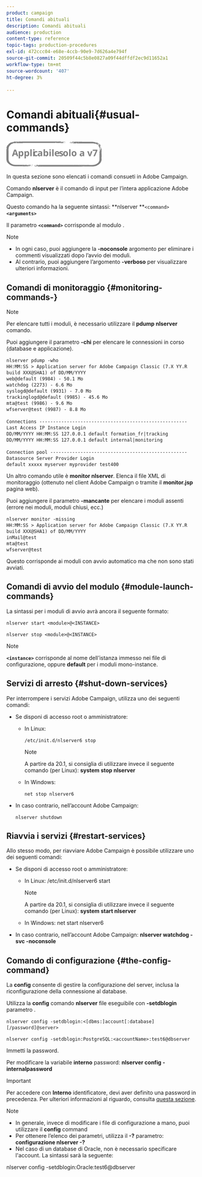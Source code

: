 ```yaml
---
product: campaign
title: Comandi abituali
description: Comandi abituali
audience: production
content-type: reference
topic-tags: production-procedures
exl-id: 472ccc04-e68e-4ccb-90e9-7d626a4e794f
source-git-commit: 20509f44c5b8e0827a09f44dffdf2ec9d11652a1
workflow-type: tm+mt
source-wordcount: '407'
ht-degree: 3%

---
```


# Comandi abituali{#usual-commands}

![](../../assets/v7-only.svg)

In questa sezione sono elencati i comandi consueti in Adobe Campaign.

Comando **nlserver** è il comando di input per l’intera applicazione Adobe Campaign.

Questo comando ha la seguente sintassi: **nlserver **`<command>`****`<arguments>`****

Il parametro **`<command>`** corrisponde al modulo .

>[!NOTE]
>
>* In ogni caso, puoi aggiungere la **-noconsole** argomento per eliminare i commenti visualizzati dopo l’avvio dei moduli.
>* Al contrario, puoi aggiungere l’argomento **-verboso** per visualizzare ulteriori informazioni.

>


## Comandi di monitoraggio {#monitoring-commands-}

>[!NOTE]
>
>Per elencare tutti i moduli, è necessario utilizzare il **pdump nlserver** comando.

Puoi aggiungere il parametro **-chi** per elencare le connessioni in corso (database e applicazione).

```
nlserver pdump -who
HH:MM:SS > Application server for Adobe Campaign Classic (7.X YY.R build XXX@SHA1) of DD/MM/YYYY
web@default (9984) - 50.1 Mo
watchdog (2273) - 6.6 Mo
syslogd@default (9931) - 7.0 Mo
trackinglogd@default (9985) - 45.6 Mo
mta@test (9986) - 9.6 Mo
wfserver@test (9987) - 8.8 Mo

Connections ------------------------------------------------------
Last Access IP Instance Login 
DD/MM/YYYY HH:MM:SS 127.0.0.1 default formation_fr|tracking
DD/MM/YYYY HH:MM:SS 127.0.0.1 default internal|monitoring

Connection pool --------------------------------------------------
Datasource Server Provider Login 
default xxxxx myserver myprovider test400
```

Un altro comando utile è **monitor nlserver**. Elenca il file XML di monitoraggio (ottenuto nel client Adobe Campaign o tramite il **monitor.jsp** pagina web).

Puoi aggiungere il parametro **-mancante** per elencare i moduli assenti (errore nei moduli, moduli chiusi, ecc.)

```
nlserver monitor -missing
HH:MM:SS > Application server for Adobe Campaign Classic (7.X YY.R build XXX@SHA1) of DD/MM/YYYY
inMail@test
mta@test
wfserver@test
```

Questo corrisponde ai moduli con avvio automatico ma che non sono stati avviati.

## Comandi di avvio del modulo {#module-launch-commands}

La sintassi per i moduli di avvio avrà ancora il seguente formato:

```
nlserver start <module>@<INSTANCE>
```

```
nlserver stop <module>@<INSTANCE>
```

>[!NOTE]
>
>**`<instance>`** corrisponde al nome dell’istanza immesso nei file di configurazione, oppure **default** per i moduli mono-instance.

## Servizi di arresto {#shut-down-services}

Per interrompere i servizi Adobe Campaign, utilizza uno dei seguenti comandi:

* Se disponi di accesso root o amministratore:

   * In Linux:

      ```
      /etc/init.d/nlserver6 stop
      ```

      >[!NOTE]
      >
      >A partire da 20.1, si consiglia di utilizzare invece il seguente comando (per Linux): **system stop nlserver**

   * In Windows:

      ```
      net stop nlserver6
      ```

* In caso contrario, nell’account Adobe Campaign:

   ```
   nlserver shutdown 
   ```

## Riavvia i servizi {#restart-services}

Allo stesso modo, per riavviare Adobe Campaign è possibile utilizzare uno dei seguenti comandi:

* Se disponi di accesso root o amministratore:

   * In Linux: /etc/init.d/nlserver6 start

      >[!NOTE]
      >
      >A partire da 20.1, si consiglia di utilizzare invece il seguente comando (per Linux): **system start nlserver**

   * In Windows: net start nlserver6

* In caso contrario, nell’account Adobe Campaign: **nlserver watchdog -svc -noconsole**

## Comando di configurazione {#the-config-command}

La **config** consente di gestire la configurazione del server, inclusa la riconfigurazione della connessione al database.

Utilizza la **config** comando **nlserver** file eseguibile con **-setdblogin** parametro .

```
nlserver config -setdblogin:<[dbms:]account[:database][/password]@server>
```

```
nlserver config -setdblogin:PostgreSQL:<accountName>:test6@dbserver
```

Immetti la password.

Per modificare la variabile **interno** password: **nlserver config -internalpassword**

>[!IMPORTANT]
>
>Per accedere con **Interno** identificatore, devi aver definito una password in precedenza. Per ulteriori informazioni al riguardo, consulta [questa sezione](../../installation/using/configuring-campaign-server.md#internal-identifier).

>[!NOTE]
>
>* In generale, invece di modificare i file di configurazione a mano, puoi utilizzare il **config** command
>* Per ottenere l’elenco dei parametri, utilizza il **-?** parametro: **configurazione nlserver -?**
>* Nel caso di un database di Oracle, non è necessario specificare l&#39;account. La sintassi sarà la seguente:
>
>  nlserver config -setdblogin:Oracle:test6@dbserver
